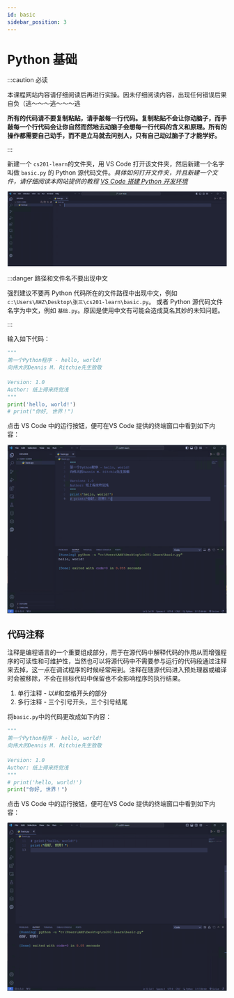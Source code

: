 ```yaml
---
id: basic
sidebar_position: 3
---
```


# Python 基础

:::caution 必读

本课程网站内容请仔细阅读后再进行实操。因未仔细阅读内容，出现任何错误后果自负（逃～～～逃～～～逃

**所有的代码请不要复制粘贴，请手敲每一行代码。复制粘贴不会让你动脑子，而手敲每一个行代码会让你自然而然地去动脑子会想每一行代码的含义和原理。所有的操作都需要自己动手，而不是立马就去问别人，只有自己动过脑子了才能学好。**

:::

新建一个 `cs201-learn`的文件夹，用 VS Code 打开该文件夹，然后新建一个名字叫做 `basic.py` 的 Python 源代码文件。*具体如何打开文件夹，并且新建一个文件，请仔细阅读本网站提供的教程 [VS Code 搭建 Python 开发环境](./development/vscode.md)*

![](./img/basic01.png)

:::danger 路径和文件名不要出现中文

强烈建议不要再 Python 代码所在的文件路径中出现中文，例如 `c:\Users\AHZ\Desktop\张三\cs201-learn\basic.py`。
或者 Python 源代码文件名字为中文，例如 `基础.py`。原因是使用中文有可能会造成莫名其妙的未知问题。

:::

输入如下代码：

```python
"""
第一个Python程序 - hello, world!
向伟大的Dennis M. Ritchie先生致敬

Version: 1.0
Author: 纸上得来终觉浅
"""
print('hello, world!')
# print("你好, 世界！")
```

点击 VS Code 中的运行按钮，便可在VS Code 提供的终端窗口中看到如下内容：

![](./img/basic02.png)

## 代码注释

注释是编程语言的一个重要组成部分，用于在源代码中解释代码的作用从而增强程序的可读性和可维护性，当然也可以将源代码中不需要参与运行的代码段通过注释来去掉，这一点在调试程序的时候经常用到。注释在随源代码进入预处理器或编译时会被移除，不会在目标代码中保留也不会影响程序的执行结果。

1. 单行注释 - 以#和空格开头的部分
2. 多行注释 - 三个引号开头，三个引号结尾

将`basic.py`中的代码更改成如下内容：

```python
"""
第一个Python程序 - hello, world!
向伟大的Dennis M. Ritchie先生致敬

Version: 1.0
Author: 纸上得来终觉浅
"""
# print('hello, world!')
print("你好, 世界！")
```

点击 VS Code 中的运行按钮，便可在VS Code 提供的终端窗口中看到如下内容：

![](./img/basic03.png)